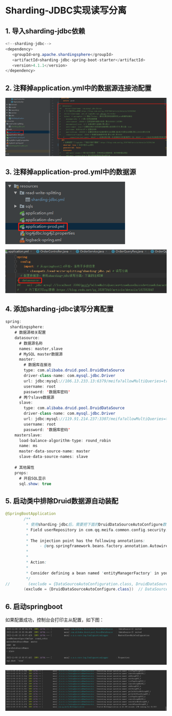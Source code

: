 # Sharding-JDBC实现读写分离

## 1. 导入sharding-jdbc依赖

```java
<!--sharding-jdbc-->
<dependency>
   <groupId>org.apache.shardingsphere</groupId>
   <artifactId>sharding-jdbc-spring-boot-starter</artifactId>
   <version>4.1.1</version>
</dependency>
```

## 2. 注释掉application.yml中的数据源连接池配置

![](img/clipboard3.png)

## 3. 注释掉application-prod.yml中的数据源

![](img/image-20221109103333249.png)

![](img/image-20221109103421401.png)

## 4. 添加sharding-jdbc读写分离配置

```java
spring:
  shardingsphere:
    # 数据源相关配置
    datasource:
      # 数据源名称
      names: master,slave
      # MySQL master数据源
      master:
        # 数据库连接池
        type: com.alibaba.druid.pool.DruidDataSource
        driver-class-name: com.mysql.jdbc.Driver
        url: jdbc:mysql://106.13.233.13:6379/meifa?allowMultiQueries=true&useUnicode=true&characterEncoding=UTF8&zeroDateTimeBehavior=convertToNull&useSSL=false&allowPublicKeyRetrieval=true&serverTimezone=GMT%2B8
        username: root
        password: '数据库密码'
      # 两个slave数据源
      slave:
        type: com.alibaba.druid.pool.DruidDataSource
        driver-class-name: com.mysql.jdbc.Driver
        url: jdbc:mysql://119.91.214.237:3307/meifa?allowMultiQueries=true&useUnicode=true&characterEncoding=UTF8&zeroDateTimeBehavior=convertToNull&useSSL=false&allowPublicKeyRetrieval=true&serverTimezone=GMT%2B8
        username: root
        password: '数据库密码'
    masterslave:
      load-balance-algorithm-type: round_robin
      name: ms
      master-data-source-name: master
      slave-data-source-names: slave

    # 其他属性
    props:
      # 开启SQL显示
      sql.show: true
```

## 5. 启动类中排除Druid数据源自动装配

```java
@SpringBootApplication
        /**
         * 使用sharding-jdbc后，需要把下面的DruidDataSourceAutoConfigure数据源配置排除掉，否则启动报错：
         * Field userRepository in com.qq.meifa.common.config.security.CustomUserDetailsService required a bean named 'entityManagerFactory' that could not be found.
         *
         * The injection point has the following annotations:
         *     - @org.springframework.beans.factory.annotation.Autowired(required=true)
         *
         *
         * Action:
         *
         * Consider defining a bean named 'entityManagerFactory' in your configuration.
         */
//        (exclude = {DataSourceAutoConfiguration.class, DruidDataSourceAutoConfigure.class})
        (exclude = {DruidDataSourceAutoConfigure.class})  // DataSourceAutoConfiguration可以不用排除，也能启动成功
```

## 6. 启动springboot

如果配置成功，控制台会打印主从配置，如下图：

![](img/clipboard.png)

![](img/clipboard2.png)